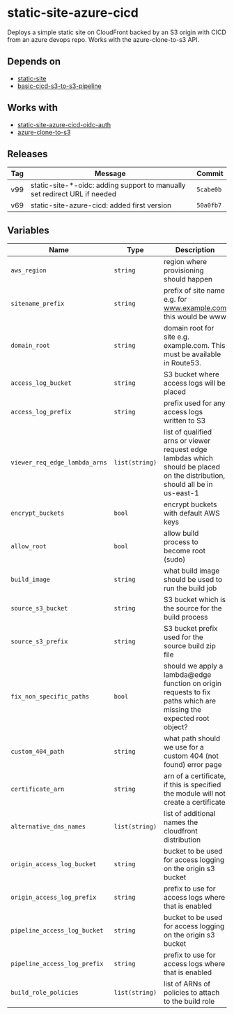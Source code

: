 static-site-azure-cicd
======


Deploys a simple static site on CloudFront backed by an S3 origin with CICD from an azure devops repo.  Works with the azure-clone-to-s3 API.

Depends on
------

* [static-site](../static-site/README.md)
* [basic-cicd-s3-to-s3-pipeline](../basic-cicd-s3-to-s3-pipeline/README.md)



Works with
------

* [static-site-azure-cicd-oidc-auth](../static-site-azure-cicd-oidc-auth/README.md)
* [azure-clone-to-s3](../azure-clone-to-s3/README.md)



Releases
------

|Tag | Message | Commit|
--- | --- | ---
v99 | static-site-*-oidc: adding support to manually set redirect URL if needed | `5cabe0b`
v69 | static-site-azure-cicd: added first version | `50a0fb7`

Variables
------

|Name | Type | Description | Default Value|
--- | --- | --- | ---
`aws_region` | `string` | region where provisioning should happen | ``
`sitename_prefix` | `string` | prefix of site name e.g. for www.example.com this would be www | ``
`domain_root` | `string` | domain root for site e.g. example.com.  This must be available in Route53. | ``
`access_log_bucket` | `string` | S3 bucket where access logs will be placed | ``
`access_log_prefix` | `string` | prefix used for any access logs written to S3 | ``
`viewer_req_edge_lambda_arns` | `list(string)` | list of qualified arns or viewer request edge lambdas which should be placed on the distribution, should all be in us-east-1 | `[]`
`encrypt_buckets` | `bool` | encrypt buckets with default AWS keys | `false`
`allow_root` | `bool` | allow build process to become root (sudo) | `false`
`build_image` | `string` | what build image should be used to run the build job | `aws/codebuild/standard:2.0`
`source_s3_bucket` | `string` | S3 bucket which is the source for the build process | ``
`source_s3_prefix` | `string` | S3 bucket prefix used for the source build zip file | ``
`fix_non_specific_paths` | `bool` | should we apply a lambda@edge function on origin requests to fix paths which are missing the expected root object? | `false`
`custom_404_path` | `string` | what path should we use for a custom 404 (not found) error page | `none`
`certificate_arn` | `string` | arn of a certificate, if this is specified the module will not create a certificate | ``
`alternative_dns_names` | `list(string)` | list of additional names the cloudfront distribution | `[]`
`origin_access_log_bucket` | `string` | bucket to be used for access logging on the origin s3 bucket | ``
`origin_access_log_prefix` | `string` | prefix to use for access logs where that is enabled | ``
`pipeline_access_log_bucket` | `string` | bucket to be used for access logging on the origin s3 bucket | ``
`pipeline_access_log_prefix` | `string` | prefix to use for access logs where that is enabled | ``
`build_role_policies` | `list(string)` | list of ARNs of policies to attach to the build role | `[]`

